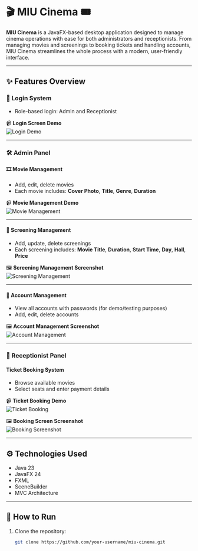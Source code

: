 # 🎬 MIU Cinema 🎟️

**MIU Cinema** is a JavaFX-based desktop application designed to manage cinema operations with ease for both administrators and receptionists. From managing movies and screenings to booking tickets and handling accounts, MIU Cinema streamlines the whole process with a modern, user-friendly interface.

---

## ✨ Features Overview

### 🔐 Login System
- Role-based login: Admin and Receptionist

📹 **Login Screen Demo**  
![Login Demo](https://github.com/user-attachments/assets/5d4747d5-fd11-4e23-96a4-94fb02c2f47b/login-demo.gif)

---

### 🛠️ Admin Panel

#### 🎞️ Movie Management
- Add, edit, delete movies
- Each movie includes: **Cover Photo**, **Title**, **Genre**, **Duration**

📹 **Movie Management Demo**  
![Movie Management](https://github.com/user-attachments/assets/abcd3978-57fd-461b-8196-ee57a4678882/movie-management.gif)

---

#### 🎥 Screening Management
- Add, update, delete screenings
- Each screening includes: **Movie Title**, **Duration**, **Start Time**, **Day**, **Hall**, **Price**

🖼️ **Screening Management Screenshot**  
![Screening Management](https://github.com/user-attachments/assets/0d87c80d-9eed-420d-80b5-e193515c1ce3)

---

#### 👤 Account Management
- View all accounts with passwords (for demo/testing purposes)
- Add, edit, delete accounts

🖼️ **Account Management Screenshot**  
![Account Management](https://github.com/user-attachments/assets/6e11ab21-98bf-4fd2-bc15-2570f175ad57)

---

### 🎫 Receptionist Panel

#### Ticket Booking System
- Browse available movies
- Select seats and enter payment details

📹 **Ticket Booking Demo**  
![Ticket Booking](https://github.com/user-attachments/assets/75153f3d-ea39-4b2c-8c8f-243c950c2c1c/booking.gif)

🖼️ **Booking Screen Screenshot**  
![Booking Screenshot](https://github.com/user-attachments/assets/d1384b40-2c75-4215-8918-0c4ea66becce)

---

## ⚙️ Technologies Used

- Java 23
- JavaFX 24
- FXML
- SceneBuilder
- MVC Architecture

---

## 🚀 How to Run

1. Clone the repository:
   ```bash
   git clone https://github.com/your-username/miu-cinema.git
